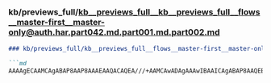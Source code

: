 ### kb/previews_full/kb__previews_full__kb__previews_full__flows__master-first__master-only@auth.har.part042.md.part001.md.part002.md

```md
### kb/previews_full/kb__previews_full__flows__master-first__master-only@auth.har.part042.md.part001.md (part 002)

```md
AAAAgECAAMCAgABAP8AAP8AAAEAAQACAQEA///+AAMCAwADAgAAAwIBAAICAgABAP8AAQEBAAMDAgABAQEAAwIBAAECA
```

```

```
